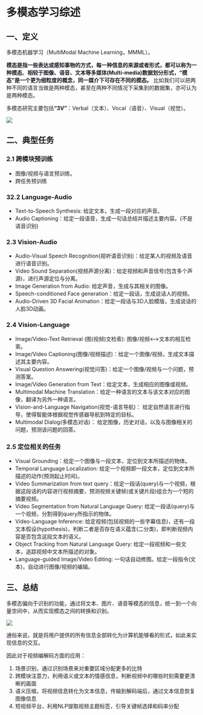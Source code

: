 # 多模态学习综述
## 一、定义
多模态机器学习（MultiModal Machine Learning，MMML）。

**<font style="color:rgb(25, 27, 31);">模态是指一些表达或感知事物的方式，每一种信息的来源或者形式，都可以称为一种模态</font>**<font style="color:rgb(25, 27, 31);">。</font>**<font style="color:rgb(25, 27, 31);">相较于图像、语音、文本等多媒体(Multi-media)数据划分形式，“模态”是一个更为细粒度的概念，同一媒介下可存在不同的模态。</font>**<font style="color:rgb(25, 27, 31);"> 比如我们可以把两种不同的语言当做是两种模态，甚至在两种不同情况下采集到的数据集，亦可认为是两种模态。</font>

<font style="color:rgb(25, 27, 31);">多模态研究主要包括</font>**<font style="color:rgb(25, 27, 31);">“3V”</font>**<font style="color:rgb(25, 27, 31);">：Verbal（文本）、Vocal（语音）、Visual（视觉）。</font>

![](https://cdn.nlark.com/yuque/0/2025/png/49665485/1758510028827-44f2cffe-7c05-4f2a-a1ff-603e68b917c5.png)



## <font style="color:rgb(25, 27, 31);">二、典型任务</font>
### <font style="color:rgb(25, 27, 31);">2.1 </font>跨模块预训练
+ <font style="color:rgb(25, 27, 31);">图像/视频与语言预训练。</font>
+ <font style="color:rgb(25, 27, 31);">跨任务预训练</font>

### <font style="color:rgb(25, 27, 31);">32.2 Language-Audio</font>
+ <font style="color:rgb(25, 27, 31);">Text-to-Speech Synthesis: 给定文本，生成一段对应的声音。</font>
+ <font style="color:rgb(25, 27, 31);">Audio Captioning：给定一段语音，生成一句话总结并描述主要内容。(不是语音识别)</font>

### <font style="color:rgb(25, 27, 31);">2.3 Vision-Audio</font>
+ <font style="color:rgb(25, 27, 31);">Audio-Visual Speech Recognition(视听语音识别)：给定某人的视频及语音进行语音识别。</font>
+ <font style="color:rgb(25, 27, 31);">Video Sound Separation(视频声源分离)：给定视频和声音信号(包含多个声源)，进行声源定位与分离。</font>
+ <font style="color:rgb(25, 27, 31);">Image Generation from Audio: 给定声音，生成与其相关的图像。</font>
+ <font style="color:rgb(25, 27, 31);">Speech-conditioned Face generation：给定一段话，生成说话人的视频。</font>
+ <font style="color:rgb(25, 27, 31);">Audio-Driven 3D Facial Animation：给定一段话与3D人脸模版，生成说话的人脸3D动画。</font>

### <font style="color:rgb(25, 27, 31);">2.4 Vision-Language</font>
+ <font style="color:rgb(25, 27, 31);">Image/Video-Text Retrieval (图(视频)文检索): 图像/视频<-->文本的相互检索。</font>
+ <font style="color:rgb(25, 27, 31);">Image/Video Captioning(图像/视频描述)：给定一个图像/视频，生成文本描述其主要内容。</font>
+ <font style="color:rgb(25, 27, 31);">Visual Question Answering(视觉问答)：给定一个图像/视频与一个问题，预测答案。</font>
+ <font style="color:rgb(25, 27, 31);">Image/Video Generation from Text：给定文本，生成相应的图像或视频。</font>
+ <font style="color:rgb(25, 27, 31);">Multimodal Machine Translation：给定一种语言的文本与该文本对应的图像，翻译为另外一种语言。</font>
+ <font style="color:rgb(25, 27, 31);">Vision-and-Language Navigation(视觉-语言导航)： 给定自然语言进行指导，使得智能体根据视觉传感器导航到特定的目标。</font>
+ <font style="color:rgb(25, 27, 31);">Multimodal Dialog(多模态对话)： 给定图像，历史对话，以及与图像相关的问题，预测该问题的回答。</font>

### <font style="color:rgb(25, 27, 31);">2.5 定位相关的任务</font>
+ <font style="color:rgb(25, 27, 31);">Visual Grounding：给定一个图像与一段文本，定位到文本所描述的物体。</font>
+ <font style="color:rgb(25, 27, 31);">Temporal Language Localization: 给定一个视频即一段文本，定位到文本所描述的动作(预测起止时间)。</font>
+ <font style="color:rgb(25, 27, 31);">Video Summarization from text query：给定一段话(query)与一个视频，根据这段话的内容进行视频摘要，预测视频关键帧(或关键片段)组合为一个短的摘要视频。</font>
+ <font style="color:rgb(25, 27, 31);">Video Segmentation from Natural Language Query: 给定一段话(query)与一个视频，分割得到query所指示的物体。</font>
+ <font style="color:rgb(25, 27, 31);">Video-Language Inference: 给定视频(包括视频的一些字幕信息)，还有一段文本假设(hypothesis)，判断二者是否存在语义蕴含(二分类)，即判断视频内容是否包含这段文本的语义。</font>
+ <font style="color:rgb(25, 27, 31);">Object Tracking from Natural Language Query: 给定一段视频和一些文本，追踪视频中文本所描述的对象。</font>
+ <font style="color:rgb(25, 27, 31);">Language-guided Image/Video Editing: 一句话自动修图。给定一段指令(文本)，自动进行图像/视频的编辑。</font>

## 三、总结
多模态偏向于识别的功能，通过将文本、图片、语音等模态的信息，统一到一个向量空间中，从而实现模态之间的转换和识别。

![](https://cdn.nlark.com/yuque/0/2025/png/49665485/1758527282417-a00b747e-fddf-4706-93fb-1d1d7057a882.png)

通俗来说，就是将用户提供的所有信息全部转化为计算机能够看的形式，如此来实现信息的交互。

因此对于视频编解码方面的应用：

1. 场景识别，通过识别场景来对重要区域分配更多的比特
2. 跨模块注意力，利用语义或文本的情感信息，判断视频中的哪些时刻需要更清晰的画面
3. 语义压缩，将视频信息转化为文本信息，传输到解码端后，通过文本信息恢复图像信息
4. 短视频平台，利用NLP提取视频主题标签，引导关键帧选择和码率分配

